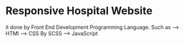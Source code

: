 # Responsive Hospital Website 
it done by Front End Development Programming Language. Such as 
      --> HTMl
      --> CSS By SCSS
      --> JavaScript
